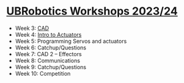 # [UBRobotics Workshops 2023/24](https://ubroboticsworkshop.github.io/WorkShops/)

- Week 3: [CAD](1_cad/README.md)
- Week 4: [Intro to Actuators](2_actuators/README.md)
- Week 5: Programming Servos and actuators
- Week 6: Catchup/Questions
- Week 7: CAD 2 – Effectors
- Week 8: Communications
- Week 9: Catchup/Questions
- Week 10: Competition
